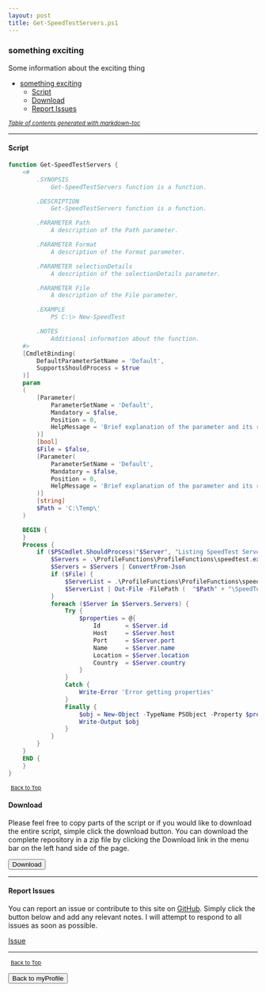 ```yaml
---
layout: post
title: Get-SpeedTestServers.ps1
---
```


### something exciting

Some information about the exciting thing

- [something exciting](#something-exciting)
  - [Script](#script)
  - [Download](#download)
  - [Report Issues](#report-issues)

<small><i><a href='http://ecotrust-canada.github.io/markdown-toc/'>Table of contents generated with markdown-toc</a></i></small>

---

#### Script

```powershell
function Get-SpeedTestServers {
    <#
		.SYNOPSIS
			Get-SpeedTestServers function is a function.

		.DESCRIPTION
			Get-SpeedTestServers function is a function.

		.PARAMETER Path
			A description of the Path parameter.

		.PARAMETER Format
			A description of the Format parameter.

		.PARAMETER selectionDetails
			A description of the selectionDetails parameter.

		.PARAMETER File
			A description of the File parameter.

		.EXAMPLE
			PS C:\> New-SpeedTest

		.NOTES
			Additional information about the function.
	#>
    [CmdletBinding(
        DefaultParameterSetName = 'Default',
        SupportsShouldProcess = $true
    )]
    param
    (
        [Parameter(
            ParameterSetName = 'Default',
            Mandatory = $false,
            Position = 0,
            HelpMessage = 'Brief explanation of the parameter and its requirements/function'
        )]
        [bool]
        $File = $false,
        [Parameter(
            ParameterSetName = 'Default',
            Mandatory = $false,
            Position = 0,
            HelpMessage = 'Brief explanation of the parameter and its requirements/function'
        )]
        [string]
        $Path = 'C:\Temp\'
    )

    BEGIN {
    }
    Process {
        if ($PSCmdlet.ShouldProcess("$Server", "Listing SpeedTest Server...")) {
            $Servers = .\ProfileFunctions\ProfileFunctions\speedtest.exe --servers --format json-pretty
            $Servers = $Servers | ConvertFrom-Json
            if ($File) {
                $ServerList = .\ProfileFunctions\ProfileFunctions\speedtest.exe --servers --format json-pretty
                $ServerList | Out-File -FilePath (  "$Path" + "\SpeedTestServers-" + [datetime]::Now.ToString("dd-MM-yyyy-HH-mm-ss") + ".json") -Encoding utf8 -Force
            }
            foreach ($Server in $Servers.Servers) {
                Try {
                    $properties = @{
                        Id       = $Server.id
                        Host     = $Server.host
                        Port     = $Server.port
                        Name     = $Server.name
                        Location = $Server.location
                        Country  = $Server.country
                    }
                }
                Catch {
                    Write-Error 'Error getting properties'
                }
                Finally {
                    $obj = New-Object -TypeName PSObject -Property $properties
                    Write-Output $obj
                }
            }
        }
    }
    END {
    }
}
```

<span style="font-size:11px;"><a href="#"><i class="fas fa-caret-up" aria-hidden="true" style="color: white; margin-right:5px;"></i>Back to Top</a></span>

#### Download

Please feel free to copy parts of the script or if you would like to download the entire script, simple click the download button. You can download the complete repository in a zip file by clicking the Download link in the menu bar on the left hand side of the page.

<button class="btn" type="submit" onclick="window.open('/PowerShell/functions/myProfile/Get-SpeedTestServers.ps1')">
    <i class="fa fa-cloud-download-alt">
    </i>
        Download
</button>

---

#### Report Issues

You can report an issue or contribute to this site on <a href="https://github.com/BanterBoy/scripts-blog/issues">GitHub</a>. Simply click the button below and add any relevant notes. I will attempt to respond to all issues as soon as possible.

<!-- Place this tag where you want the button to render. -->

<a class="github-button" href="https://github.com/BanterBoy/scripts-blog/issues/new?title=Get-SpeedTestServers.ps1&body=There is a problem with this function. Please find details below." data-show-count="true" aria-label="Issue BanterBoy/scripts-blog on GitHub">Issue</a>

---

<span style="font-size:11px;"><a href="#"><i class="fas fa-caret-up" aria-hidden="true" style="color: white; margin-right:5px;"></i>Back to Top</a></span>

<a href="/menu/_pages/myProfile.html">
    <button class="btn">
        <i class='fas fa-reply'>
        </i>
            Back to myProfile
    </button>
</a>

[1]: http://ecotrust-canada.github.io/markdown-toc
[2]: https://github.com/googlearchive/code-prettify
